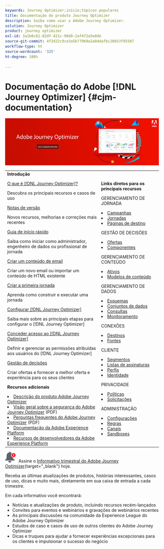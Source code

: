 ```yaml
---
keywords: Journey Optimizer;início;tópicos populares
title: Documentação do produto Journey Optimizer
description: Saiba como usar o Adobe Journey Optimizer.
solution: Journey Optimizer
product: journey optimizer
exl-id: 3a1b6c61-82df-421c-98d8-2af4f2a5e0de
source-git-commit: 4f3d22c9ce3a5b77969a2a04dafbc28b53f95507
workflow-type: ht
source-wordcount: '325'
ht-degree: 100%

---
```


# Documentação do Adobe [!DNL Journey Optimizer] {#cjm-documentation}

![](using/assets/do-not-localize/banner-cjm.jpg)

<table style="table-layout:fixed">
<tr style="border: 0;">
  <td>
    <div><strong>Introdução</strong>
    </div>
    <p>
    <em></em>
    <p>
    <div>
      <a href="using/start/get-started.md">O que é [!DNL Journey Optimizer]?</a>
    </div>
    <p>Descubra os principais recursos e casos de uso
    <p>
    <div>
      <a href="using/rn/release-notes.md">Notas de versão</a>
    </div>
    <p>Novos recursos, melhorias e correções mais recentes
   <p>
    <div>
      <a href="using/start/quick-start.md">Guia de início rápido</a>
    </div>
    <p>
    Saiba como iniciar como administrador, engenheiro de dados ou profissional de jornada
    <p>
    <p>
    <div>
      <a href="using/email/get-started-email-design.md">Criar um conteúdo de email</a>
    </div>
    <p>
    Criar um novo email ou importar um conteúdo de HTML existente
    <p>
    <div>
    <a href="using/building-journeys/journey-gs.md">Criar a primeira jornada</a>
    </div>
    <p>Aprenda como construir e executar uma jornada
    <p>
    <div>
    <a href="using/configuration/get-started-configuration.md">Configurar [!DNL Journey Optimizer]</a>
    </div>
    <p>Saiba mais sobre as principais etapas para configurar o [!DNL Journey Optimizer]
    <p>
    <div>
    <a href="using/administration/permissions-overview.md">Conceder acesso ao [!DNL Journey Optimizer]</a>
    </div>
    <p>Definir e gerenciar as permissões atribuídas aos usuários do [!DNL Journey Optimizer]
    <p>
    <div>
    <a href="using/offers/get-started/starting-offer-decisioning.md">Gestão de decisões</a>
    </div>
    <p>Criar ofertas e fornecer a melhor oferta e experiência para os seus clientes
    <p>
    <p>
    <div><strong>Recursos adicionais</strong>
    </div>
    <p>
    <p>
    <div>
    <li>
      <a href="https://helpx.adobe.com/br/legal/product-descriptions/adobe-journey-optimizer.html" target="_blank">Descrição do produto Adobe Journey Optimizer</a>
    </li>
    </div>
    <div>
    <li>
      <a href="https://www.adobe.com/content/dam/cc/en/security/pdfs/AJO_SecurityOverview.pdf" target="_blank">Visão geral sobre a segurança do Adobe Journey Optimizer</a> (PDF)
    </li>
    </div>
    <div>
    <li>
      <a href="https://experienceleague.adobe.com/docs/journey-optimizer/assets/AJO-FAQ.pdf" target="_blank">Perguntas frequentes do Adobe Journey Optimizer</a> (PDF)
    </li>
    </div>
    <div>
    <li>
      <a href="https://experienceleague.adobe.com/docs/experience-platform/landing/home.html?lang=pt-BR" target="_blank">Documentação da Adobe Experience Platform </a>
    </li>
    </div>
    <div>
      <li>
      <a href="https://www.adobe.com/br/experience-platform/documentation-and-developer-resources.html" target="_blank">Recursos de desenvolvedores da Adobe Experience Platform</a>
    </li>
    </div>
  </td>
   <td>
   <div><strong>Links diretos para os principais recursos </strong>
    </div>
    <p>
    <em></em>
    <p>
    <p>GERENCIAMENTO DE JORNADA</p>
    <li>
      <a href="using/campaigns/get-started-with-campaigns.md">Campanhas</a>
    </li>
        <li>
      <a href="using/building-journeys/journey-gs.md">Jornadas</a>
    </li>
    <li>
      <a href="using/landing-pages/get-started-lp.md">Páginas de destino</a>
    </li>
    <p>
    <p>GESTÃO DE DECISÕES</p>
    <li>
      <a href="using/offers/get-started/starting-offer-decisioning.md">Ofertas</a>
    </li>
     <li>
      <a href="using/offers/offer-library/key-steps.md">Componentes</a>
    </li>
    <p>
    <p>GERENCIAMENTO DE CONTEÚDO</p>
    <li>
      <a href="using/email/assets-essentials.md">Ativos</a>
    </li>
    <li>
      <a href="using/email/content-templates.md">Modelos de conteúdo</a>
    </li>
    <p>
    <p>GERENCIAMENTO DE DADOS</p>
    <li>
      <a href="using/data/get-started-schemas.md">Esquemas</a>
    </li>
     <li>
      <a href="using/data/get-started-datasets.md">Conjuntos de dados</a>
    </li>
        <li>
      <a href="using/data/get-started-queries.md">Consultas</a>
    </li>
     <li>
      <a href="https://experienceleague.adobe.com/docs/experience-platform/ingestion/quality/monitor-data-ingestion.html?lang=pt-BR" target="_blank">Monitoramento</a>
    </li>
    <p>
    <p>CONEXÕES</p>
      <li>
      <a href="using/data/get-started-datasets.md">Destinos</a>
    </li>
    <li>
      <a href="using/start/get-started-sources.md">Fontes</a>
    </li>
    <p>
    <p>CLIENTE</p>
    <li>
      <a href="using/segment/about-segments.md">Segmentos</a>
    </li>
    </li>
    <li>
      <a href="using/landing-pages/subscription-list.md">Listas de assinaturas</a>
    </li>     
    <li>
      <a href="using/segment/get-started-profiles.md">Perfis</a>
    </li>
    <li>
      <a href="using/segment/get-started-identity.md">Identidade</a>
    </li>
    <p>
    <p>PRIVACIDADE</p>
    <li>
      <a href="https://experienceleague.adobe.com/docs/experience-platform/privacy/home.html?lang=pt-BR" target="_blank">Políticas</a>
    </li>
    <li>
      <a href="https://experienceleague.adobe.com/docs/experience-platform/privacy/ui/user-guide.html?lang=pt-BR"target="_blank">Solicitações</a>
    </li>
    <p>
    <p>ADMINISTRAÇÃO</p>
    <li>
      <a href="using/configuration/about-data-sources-events-actions.md">Configurações </a>
    </li>
    <li>
      <a href="using/configuration/frequency-rules.md">Regras</a>
    </li>
    <li>
      <a href="using/configuration/get-started-configuration.md">Canais</a>
    </li>
     <li>
      <a href="using/administration/sandboxes.md">Sandboxes</a>
    </li>
  </td>
</tr>
</table>


![Informativo](using/assets/do-not-localize/nl-icon.png) Assine o [Informativo trimestral do Adobe Journey Optimizer](https://www.adobe.com/subscription/Adobe_Journey_Optimizer_NL.html){target="_blank"} hoje.

Receba as últimas atualizações de produtos, histórias interessantes, casos de uso, dicas e muito mais, diretamente em sua caixa de entrada a cada trimestre.

Em cada informativo você encontrará:
* Notícias e atualizações de produto, incluindo recursos recém-lançados
* Convites para eventos e webinários e gravações de webinários recentes
* As principais discussões na comunidade da Experience League do Adobe Journey Optimizer
* Estudos de caso e casos de uso de outros clientes do Adobe Journey Optimizer
* Dicas e truques para ajudar a fornecer experiências excepcionais para os clientes e impulsionar o sucesso do negócio